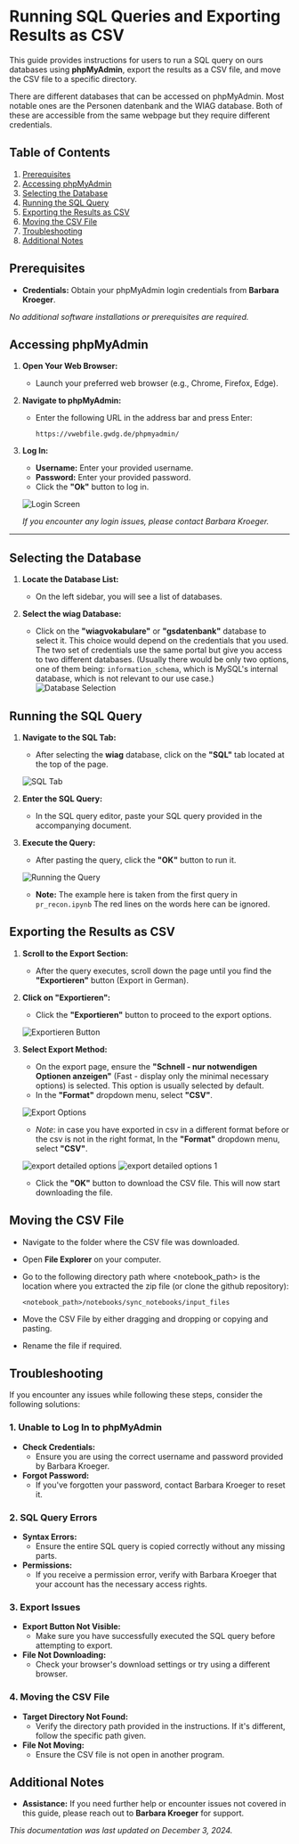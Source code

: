 # Running SQL Queries and Exporting Results as CSV

This guide provides instructions for users to run a SQL query on ours databases using **phpMyAdmin**, export the results as a CSV file, and move the CSV file to a specific directory.

There are different databases that can be accessed on phpMyAdmin. Most notable ones are the Personen datenbank and the WIAG database. Both of these are accessible from the same webpage but they require different credentials.

## Table of Contents

1. [Prerequisites](#prerequisites)
2. [Accessing phpMyAdmin](#accessing-phpmyadmin)
3. [Selecting the Database](#selecting-the-database)
4. [Running the SQL Query](#running-the-sql-query)
5. [Exporting the Results as CSV](#exporting-the-results-as-csv)
6. [Moving the CSV File](#moving-the-csv-file)
7. [Troubleshooting](#troubleshooting)
8. [Additional Notes](#additional-notes)

## Prerequisites

- **Credentials:** Obtain your phpMyAdmin login credentials from **Barbara Kroeger**.

_No additional software installations or prerequisites are required._

## Accessing phpMyAdmin

1. **Open Your Web Browser:**

   - Launch your preferred web browser (e.g., Chrome, Firefox, Edge).

2. **Navigate to phpMyAdmin:**

   - Enter the following URL in the address bar and press Enter:
     ```
     https://vwebfile.gwdg.de/phpmyadmin/
     ```

3. **Log In:**

   - **Username:** Enter your provided username.
   - **Password:** Enter your provided password.
   - Click the **"Ok"** button to log in.

   ![Login Screen](images/image.png)

   _If you encounter any login issues, please contact Barbara Kroeger._

---

## Selecting the Database

1. **Locate the Database List:**

   - On the left sidebar, you will see a list of databases.

2. **Select the **wiag** Database:**

   - Click on the **"wiagvokabulare"** or **"gsdatenbank"** database to select it. This choice would depend on the credentials that you used. The two set of credentials use the same portal but give you access to two different databases. (Usually there would be only two options, one of them being: `information_schema`, which is MySQL's internal database, which is not relevant to our use case.)
     ![Database Selection](images/Screenshot_2024-12-05_09-32-23.png)

## Running the SQL Query

1. **Navigate to the SQL Tab:**

   - After selecting the **wiag** database, click on the **"SQL"** tab located at the top of the page.

   ![SQL Tab](images/Screenshot_2024-12-05_09-36-06.png)

2. **Enter the SQL Query:**

   - In the SQL query editor, paste your SQL query provided in the accompanying document.

3. **Execute the Query:**

   - After pasting the query, click the **"OK"** button to run it.

   ![Running the Query](images/Screenshot_2024-12-05_09-38-53.png)

   - **Note:** The example here is taken from the first query in `pr_recon.ipynb` The red lines on the words here can be ignored.

## Exporting the Results as CSV

1. **Scroll to the Export Section:**

   - After the query executes, scroll down the page until you find the **"Exportieren"** button (Export in German).

2. **Click on "Exportieren":**

   - Click the **"Exportieren"** button to proceed to the export options.

   ![Exportieren Button](images/Screenshot_2024-12-05_09-46-51.png)

3. **Select Export Method:**

   - On the export page, ensure the **"Schnell - nur notwendigen Optionen anzeigen"** (Fast - display only the minimal necessary options) is selected. This option is usually selected by default.
   - In the **"Format"** dropdown menu, select **"CSV"**.

   ![Export Options](images/image1.png)

   - _Note_: in case you have exported in csv in a different format before or the csv is not in the right format, In the **"Format"** dropdown menu, select **"CSV"**.

   ![export detailed options](images/image2.png)
   ![export detailed options 1](images/image3.png)

   - Click the **"OK"** button to download the CSV file. This will now start downloading the file.

## Moving the CSV File

- Navigate to the folder where the CSV file was downloaded.
- Open **File Explorer** on your computer.

- Go to the following directory path where <notebook_path> is the location where you extracted the zip file (or clone the github repository):
  ```
  <notebook_path>/notebooks/sync_notebooks/input_files
  ```
- Move the CSV File by either dragging and dropping or copying and pasting.
- Rename the file if required.

## Troubleshooting

If you encounter any issues while following these steps, consider the following solutions:

### 1. Unable to Log In to phpMyAdmin

- **Check Credentials:**
  - Ensure you are using the correct username and password provided by Barbara Kroeger.
- **Forgot Password:**
  - If you've forgotten your password, contact Barbara Kroeger to reset it.

### 2. SQL Query Errors

- **Syntax Errors:**
  - Ensure the entire SQL query is copied correctly without any missing parts.
- **Permissions:**
  - If you receive a permission error, verify with Barbara Kroeger that your account has the necessary access rights.

### 3. Export Issues

- **Export Button Not Visible:**
  - Make sure you have successfully executed the SQL query before attempting to export.
- **File Not Downloading:**
  - Check your browser's download settings or try using a different browser.

### 4. Moving the CSV File

- **Target Directory Not Found:**
  - Verify the directory path provided in the instructions. If it's different, follow the specific path given.
- **File Not Moving:**
  - Ensure the CSV file is not open in another program.

## Additional Notes

- **Assistance:** If you need further help or encounter issues not covered in this guide, please reach out to **Barbara Kroeger** for support.

_This documentation was last updated on December 3, 2024._
